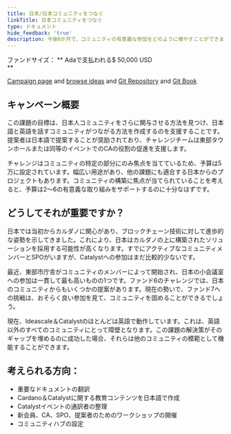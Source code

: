 ```yaml
---
title: 日本/日本コミュニティをつなぐ
linkTitle: 日本コミュニティをつなぐ
type: ドキュメント
hide_feedback: 'true'
description: 今後6か月で、コミュニティの有意義な参加をどのように増やすことができますか？
---
```


ファンドサイズ： **&nbsp;Adaで支払われる$ 50,000 USD <br> **

[Campaign page](https://cardano.ideascale.com/a/campaign-home/26238) and [browse ideas](https://cardano.ideascale.com/a/ideas/top/campaign-filter/byids/campaigns/26238/stage/unspecified) and [Git Repository](https://github.com/Catalyst-Challenges/F7-Connecting-Japan-Community) and [Git Book](https://quality-assurance-dao.gitbook.io/catalyst-fund-7-challenges/fund-7/daos-love-cardano)

## キャンペーン概要

この課題の目標は、日本人コミュニティをさらに関与させる方法を見つけ、日本語と英語を話すコミュニティがつながる方法を作成するのを支援することです。提案者は日本語で提案することが奨励されており、チャレンジチームは東部タウンホールまたは同等のイベントでのCAの役割の促進を支援します。

チャレンジはコミュニティの特定の部分にのみ焦点を当てているため、予算は5万に設定されています。幅広い用途があり、他の課題にも適合する日本からのプロジェクトもあります。コミュニティの構築に焦点が当てられていることを考えると、予算は2〜6の有意義な取り組みをサポートするのに十分なはずです。

## どうしてそれが重要ですか？

日本では当初からカルダノに関心があり、ブロックチェーン技術に対して進歩的な姿勢を示してきました。これにより、日本はカルダノの上に構築されたソリューションを採用する可能性が高くなります。すでにアクティブなコミュニティメンバーとSPOがいますが、Catalystへの参加はまだ比較的少ないです。

最近、東部市庁舎がコミュニティのメンバーによって開始され、日本の小会議室への参加は一貫して最も高いものの1つです。ファンド6のチャレンジでは、日本のコミュニティからもいくつかの提案があります。現在の勢いで、ファンド7への挑戦は、おそらく良い参加を見て、コミュニティを固めることができるでしょう。

現在、Ideascale＆Catalystのほとんどは英語で動作しています。これは、英語以外のすべてのコミュニティにとって障壁となります。この課題の解決策がそのギャップを埋めるのに成功した場合、それらは他のコミュニティの模範として機能することができます。

## 考えられる方向：

- 重要なドキュメントの翻訳
- Cardano＆Catalystに関する教育コンテンツを日本語で作成
- Catalystイベントの通訳者の整理
- 新会員、CA、SPO、提案者のためのワークショップの開催
- コミュニティハブの設定
